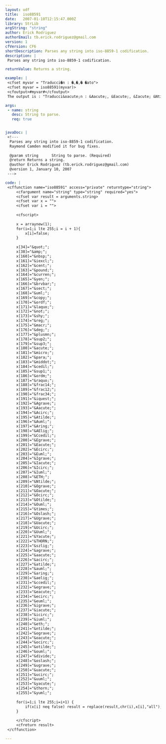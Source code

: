 ```yaml
---
layout: udf
title:  iso88591
date:   2007-01-10T12:15:47.000Z
library: StrLib
argString: "string"
author: Erick Rodriguez
authorEmail: tb.erick.rodriguez@gmail.com
version: 1
cfVersion: CF6
shortDescription: Parses any string into iso-8859-1 codification.
description: |
 Parses any string into iso-8859-1 codification.

returnValue: Returns a string.

example: |
 <cfset myvar = "Traducci�n : �,�,� �ato">
 <cfset myvar = iso88591(myvar)>
 <cfoutput>#myvar#</cfoutput>
 The output is : "Traducci&oacute;n : &Aacute;, &Eacute;, &Iacute; &Ntilde;ato".

args:
 - name: string
   desc: String to parse.
   req: true


javaDoc: |
 <!---
  Parses any string into iso-8859-1 codification.
  Raymond Camden modified it for bug fixes.
  
  @param string      String to parse. (Required)
  @return Returns a string. 
  @author Erick Rodriguez (tb.erick.rodriguez@gmail.com) 
  @version 1, January 10, 2007 
 --->

code: |
 <cffunction name="iso88591" access="private" returntype="string">
     <cfargument name="string" type="string" required="yes">
     <cfset var result = arguments.string>
     <cfset var x = "">
     <cfset var i = "">
 
     <cfscript>
     
     x = arraynew(1); 
     for(i=1;i lte 255;i = i + 1){
         x[i]=false;
     }
     
     x[34]="&quot;";
     x[38]="&amp;";
     x[160]="&nbsp;";
     x[161]="&iexcl;";
     x[162]="&cent;";
     x[163]="&pound;";
     x[164]="&curren;";
     x[165]="&yen;";
     x[166]="&brvbar;"; 
     x[167]="&sect;";
     x[168]="&uml;";
     x[169]="&copy;";
     x[170]="&ordf;";
     x[171]="&laquo;";
     x[172]="&not;";
     x[173]="&shy;";
     x[174]="&reg;";
     x[175]="&macr;";
     x[176]="&deg;";
     x[177]="&plusmn;";
     x[178]="&sup2;";
     x[179]="&sup3;";
     x[180]="&acute;";
     x[181]="&micro;";
     x[182]="&para;";
     x[183]="&middot;";
     x[184]="&cedil;";
     x[185]="&sup1;";
     x[186]="&ordm;";
     x[187]="&raquo;";
     x[188]="&frac14;";
     x[189]="&frac12;";
     x[190]="&frac34;";
     x[191]="&iquest;";
     x[192]="&Agrave;";
     x[193]="&Aacute;";
     x[194]="&Acirc;";
     x[195]="&Atilde;";
     x[196]="&Auml;";
     x[197]="&Aring;";
     x[198]="&AElig;";
     x[199]="&Ccedil;";
     x[200]="&Egrave;";
     x[201]="&Eacute;";
     x[202]="&Ecirc;";
     x[203]="&Euml;";
     x[204]="&Igrave;";
     x[205]="&Iacute;";
     x[206]="&Icirc;";
     x[207]="&Iuml;";
     x[208]="&ETH;";
     x[209]="&Ntilde;";
     x[210]="&Ograve;";
     x[211]="&Oacute;";
     x[212]="&Ocirc;";
     x[213]="&Otilde;";
     x[214]="&Ouml;";
     x[215]="&times;";
     x[216]="&Oslash;";
     x[217]="&Ugrave;";
     x[218]="&Uacute;";
     x[219]="&Ucirc;";
     x[220]="&Uuml;";
     x[221]="&Yacute;";
     x[222]="&THORN;";
     x[223]="&szlig;";
     x[224]="&agrave;";
     x[225]="&aacute;";
     x[226]="&acirc;";
     x[227]="&atilde;";
     x[228]="&auml;";
     x[229]="&aring;";
     x[230]="&aelig;";
     x[231]="&ccedil;";
     x[232]="&egrave;";
     x[233]="&eacute;";
     x[234]="&ecirc;";
     x[235]="&euml;";
     x[236]="&igrave;";
     x[237]="&iacute;";
     x[238]="&icirc;";
     x[239]="&iuml;";
     x[240]="&eth;";
     x[241]="&ntilde;";
     x[242]="&ograve;";
     x[243]="&oacute;";
     x[244]="&ocirc;";
     x[245]="&otilde;";
     x[246]="&ouml;";
     x[247]="&divide;";
     x[248]="&oslash;";
     x[249]="&ugrave;";
     x[250]="&uacute;";
     x[251]="&ucirc;";
     x[252]="&uuml;";
     x[253]="&yacute;";
     x[254]="&thorn;";
     x[255]="&yuml;";
     
     for(i=1;i lte 255;i=i+1) {
         if(x[i] neq false) result = replace(result,chr(i),x[i],"all");
     }
     
     </cfscript>
     <cfreturn result>
 </cffunction>

---
```


